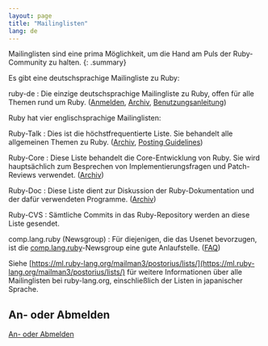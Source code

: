 ```yaml
---
layout: page
title: "Mailinglisten"
lang: de
---
```


Mailinglisten sind eine prima Möglichkeit, um die Hand am Puls der
Ruby-Community zu halten.
{: .summary}

Es gibt eine deutschsprachige Mailingliste zu Ruby:

ruby-de
: Die einzige deutschsprachige Mailingliste zu Ruby, offen für alle
  Themen rund um Ruby. ([Anmelden][6], [Archiv][7], [Benutzungsanleitung][8])

Ruby hat vier englischsprachige Mailinglisten:

Ruby-Talk
: Dies ist die höchstfrequentierte Liste. Sie behandelt alle allgemeinen
  Themen zu Ruby. ([Archiv][3], [Posting Guidelines][guidelines])

Ruby-Core
: Diese Liste behandelt die Core-Entwicklung von Ruby. Sie wird
  hauptsächlich zum Besprechen von Implementierungsfragen und
  Patch-Reviews verwendet. ([Archiv][4])

Ruby-Doc
: Diese Liste dient zur Diskussion der Ruby-Dokumentation und der dafür
  verwendeten Programme. ([Archiv][5])

Ruby-CVS
: Sämtliche Commits in das Ruby-Repository werden an diese Liste
  gesendet.

comp.lang.ruby (Newsgroup)
: Für diejenigen, die das Usenet bevorzugen, ist die
  [comp.lang.ruby](news:comp.lang.ruby)-Newsgroup eine gute Anlaufstelle.
  ([FAQ][clrFAQ])

Siehe [https://ml.ruby-lang.org/mailman3/postorius/lists/](https://ml.ruby-lang.org/mailman3/postorius/lists/)
für weitere Informationen über alle Mailinglisten bei ruby-lang.org,
einschließlich der Listen in japanischer Sprache.

## An- oder Abmelden

[An- oder Abmelden](https://ml.ruby-lang.org/mailman3/postorius/lists/)



[guidelines]: /en/community/mailing-lists/ruby-talk-guidelines/
[clrFAQ]: http://rubyhacker.com/clrFAQ.html
[3]: https://ml.ruby-lang.org/mailman3/hyperkitty/list/ruby-talk@ml.ruby-lang.org/
[4]: https://ml.ruby-lang.org/mailman3/hyperkitty/list/ruby-core@ml.ruby-lang.org/
[5]: https://ml.ruby-lang.org/mailman3/hyperkitty/list/ruby-doc@ml.ruby-lang.org/
[6]: http://lists.ruby-lang.org/cgi-bin/mailman/listinfo/ruby-de
[7]: http://lists.ruby-lang.org/pipermail/ruby-de/
[8]: http://planet.ruby-portal.de/ruby-de.html

